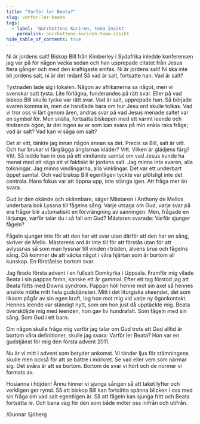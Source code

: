 ```yaml
---
title: "Varför ler Beata?"
slug: varfor-ler-beata
tags:
  - label: 'Norrbottens Kuriren, tema Insikt'
    permalink: norrbottens-kuriren-tema-insikt
hide_table_of_contents: true
---
```

Ni är jordens salt! Biskop Bill från Kimberley i Sydafrika inledde konferensen jag var på för någon vecka sedan och han upprepade citatet från Jesus flera gånger och med den kraftigaste emfas. Ni är jordens salt! Ni ska inte bli jordens salt, ni är det redan! Så vad är salt, fortsatte han. Vad är salt?

<!--truncate-->

Tystnaden lade sig i lokalen. Någon av afrikanerna sa något, men vi svenskar satt tysta. Lite förlägna, funderandes på rätt svar. Eller på vad biskop Bill skulle tycka var rätt svar. Vad är salt, upprepade han. Så började svaren komma in, men de handlade bara om hur Jesu ord skulle tolkas. Vad vi tror oss vi lärt genom åren, andras svar på vad Jesus menade saltet var en symbol för. Men snälla, fortsatta biskopen med ett varmt leende och tindrande ögon, är det ingen av er som kan svara på min enkla raka fråga; vad är salt? Vad kan vi säga om salt?

Det är vitt, tänkte jag innan någon annan sa det. Precis sa Bill, salt är vitt. Och hur brukar vi färglägga änglarnas kläder? Vitt. Vilken är glädjens färg? Vitt. Så ledde han in oss på ett vindlande samtal om vad Jesus kunde ha menat med att säga att vi faktiskt är jordens salt. Jag minns inte svaren, alla tolkningar. Jag minns vindlingarna, alla vinklingar. Det var ett underbart öppet samtal. Och vad biskop Bill egentligen tyckte var plötsligt inte det centrala. Hans fokus var att öppna upp, inte stänga igen. Att fråga mer än svara.

Gud är den okände och okännbare, säger Mästaren i Anthony de Mellos underbara bok Lyssna till fågelns sång. Varje utsaga om Gud, varje svar på era frågor blir automatiskt en förvrängning av sanningen. Men, frågade en lärjunge, varför talar du i så fall om Gud? Mästaren svarade: Varför sjunger fågeln?

Fågeln sjunger inte för att den har ett svar utan därför att den har en sång, skriver de Mello. Mästarens ord är inte till för att förstås utan för att avlyssnas så som man lyssnar till vinden i träden, älvens brus och fågelns sång. Då kommer de att väcka något i våra hjärtan som är bortom all kunskap. En förståelse bortom svar.

Jag firade första advent i en fullsatt Domkyrka i Uppsala. Framför mig vilade Beata i sin pappas famn, kanske ett år gammal. Efter ett tag förstod jag att Beata fötts med Downs syndrom. Pappan höll henne mot sin axel så hennes ansikte mötte mitt hela gudstjänsten. Mitt i det liturgiska skeendet, det som liksom pågår av sin egen kraft, log hon mot mig vid varje ny ögonkontakt. Hennes leende var ständigt nytt, som om hon just då upptäckte mig. Beata översköljde mig med leenden, hon gav liv hundrafalt. Som fågeln med sin sång. Som Gud i ett barn.

Om någon skulle fråga mig varför jag talar om Gud trots att Gud alltid är bortom våra definitioner, skulle jag svara: Varför ler Beata? Hon var en gudstjänst för mig den första advent 2011.

Nu är vi mitt i advent som betyder ankomst. Vi tänder ljus för stämningens skulle men också för att se bättre i mörkret. Se vad eller vem som närmar sig. Det svåra är att se bortom. Bortom de svar vi hört och de normer vi formats av.

Hosianna i höjden! Ännu hinner vi sjunga sången så att taket lyfter och verkligen ger rymd. Så att biskop Bill kan fortsätta spänna blicken i oss med sin fråga om vad salt egentligen är. Så att fågeln kan sjunga fritt och Beata fortsätta le. Och bana väg för den som både möter oss inifrån och utifrån.

/Gunnar Sjöberg
